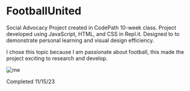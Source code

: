 # FootballUnited
Social Advocacy Project created in CodePath 10-week class. Project developed using JavaScript, HTML, and CSS in Repl.it. Designed to to demonstrate personal learning and visual design efficiency. 

I chose this topic because I am passionate about football, this made the project exciting to research and develop.

![me](https://github.com/jonathanrochoa/FootballUnited/blob/main/FootballUnited.gif)

Completed 11/15/23

